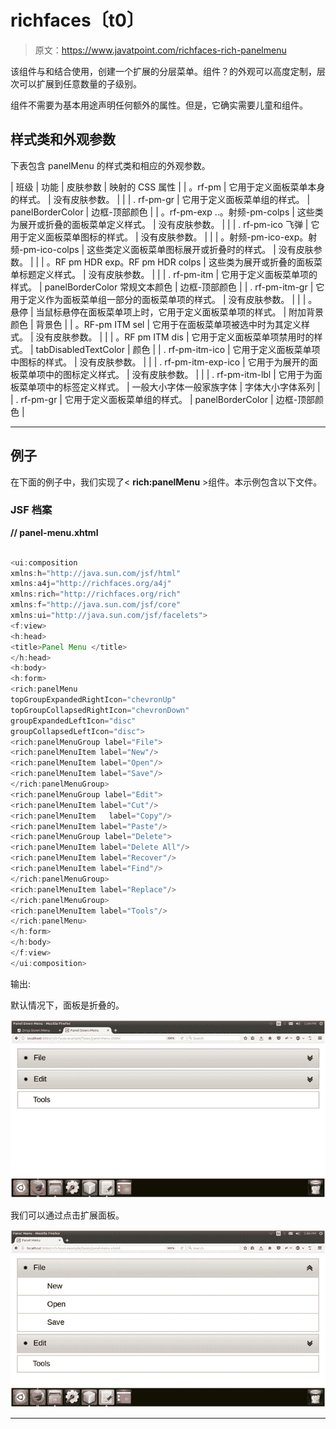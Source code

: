 # richfaces〔t0〕

> 原文：<https://www.javatpoint.com/richfaces-rich-panelmenu>

该组件与<panelmenuitem>和<panelmenugroup>结合使用，创建一个扩展的分层菜单。<panelmenu>组件？的外观可以高度定制，层次可以扩展到任意数量的子级别。</panelmenu></panelmenugroup></panelmenuitem>

<panelmenu>组件不需要为基本用途声明任何额外的属性。但是，它确实需要儿童<panelmenugroup>和<panelmenuitem>组件。</panelmenuitem></panelmenugroup></panelmenu>

## 样式类和外观参数

下表包含 panelMenu 的样式类和相应的外观参数。

| 班级 | 功能 | 皮肤参数 | 映射的 CSS 属性 |
| 。rf-pm | 它用于定义面板菜单本身的样式。 | 没有皮肤参数。 |  |
| . rf-pm-gr | 它用于定义面板菜单组的样式。 | panelBorderColor | 边框-顶部颜色 |
| 。rf-pm-exp ..。射频-pm-colps | 这些类为展开或折叠的面板菜单定义样式。 | 没有皮肤参数。 |  |
| . rf-pm-ico 飞弹 | 它用于定义面板菜单图标的样式。 | 没有皮肤参数。 |  |
| 。射频-pm-ico-exp。射频-pm-ico-colps | 这些类定义面板菜单图标展开或折叠时的样式。 | 没有皮肤参数。 |  |
| 。RF pm HDR exp。RF pm HDR colps | 这些类为展开或折叠的面板菜单标题定义样式。 | 没有皮肤参数。 |  |
| . rf-pm-itm | 它用于定义面板菜单项的样式。 | panelBorderColor 常规文本颜色 | 边框-顶部颜色 |
| . rf-pm-itm-gr | 它用于定义作为面板菜单组一部分的面板菜单项的样式。 | 没有皮肤参数。 |  |
| 。悬停 | 当鼠标悬停在面板菜单项上时，它用于定义面板菜单项的样式。 | 附加背景颜色 | 背景色 |
| 。RF-pm ITM sel | 它用于在面板菜单项被选中时为其定义样式。 | 没有皮肤参数。 |  |
| 。RF pm ITM dis | 它用于定义面板菜单项禁用时的样式。 | tabDisabledTextColor | 颜色 |
| . rf-pm-itm-ico | 它用于定义面板菜单项中图标的样式。 | 没有皮肤参数。 |  |
| . rf-pm-itm-exp-ico | 它用于为展开的面板菜单项中的图标定义样式。 | 没有皮肤参数。 |  |
| . rf-pm-itm-lbl | 它用于为面板菜单项中的标签定义样式。 | 一般大小字体一般家族字体 | 字体大小字体系列 |
| . rf-pm-gr | 它用于定义面板菜单组的样式。 | panelBorderColor | 边框-顶部颜色 |

* * *

## 例子

在下面的例子中，我们实现了< **rich:panelMenu** >组件。本示例包含以下文件。

### JSF 档案

**// panel-menu.xhtml**

```java

<ui:composition 
xmlns:h="http://java.sun.com/jsf/html"
xmlns:a4j="http://richfaces.org/a4j"
xmlns:rich="http://richfaces.org/rich"
xmlns:f="http://java.sun.com/jsf/core"
xmlns:ui="http://java.sun.com/jsf/facelets">
<f:view>
<h:head>
<title>Panel Menu </title>
</h:head>
<h:body>
<h:form>
<rich:panelMenu 
topGroupExpandedRightIcon="chevronUp"
topGroupCollapsedRightIcon="chevronDown"
groupExpandedLeftIcon="disc"
groupCollapsedLeftIcon="disc">
<rich:panelMenuGroup label="File">
<rich:panelMenuItem label="New"/>
<rich:panelMenuItem label="Open"/>
<rich:panelMenuItem label="Save"/>
</rich:panelMenuGroup>
<rich:panelMenuGroup label="Edit">
<rich:panelMenuItem label="Cut"/>
<rich:panelMenuItem   label="Copy"/>
<rich:panelMenuItem label="Paste"/>
<rich:panelMenuGroup label="Delete">
<rich:panelMenuItem label="Delete All"/>
<rich:panelMenuItem label="Recover"/>
<rich:panelMenuItem label="Find"/>
</rich:panelMenuGroup>
<rich:panelMenuItem label="Replace"/>
</rich:panelMenuGroup>
<rich:panelMenuItem label="Tools"/>
</rich:panelMenu>
</h:form>
</h:body>
</f:view>
</ui:composition>

```

输出:

默认情况下，面板是折叠的。

![RichFaces Panelmenu 1](img/f29a36621c0a09ac3353d51e97f5eea1.png)

我们可以通过点击扩展面板。

![RichFaces Panelmenu 2](img/e196cf8487e741d3d5aa8e5f6644b0e5.png)

* * *